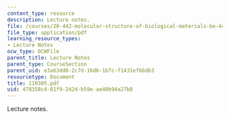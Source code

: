 ```yaml
---
content_type: resource
description: Lecture notes.
file: /courses/20-442-molecular-structure-of-biological-materials-be-442-fall-2005/478358c481f9242db59eaa40b94a27b8_110305.pdf
file_type: application/pdf
learning_resource_types:
- Lecture Notes
ocw_type: OCWFile
parent_title: Lecture Notes
parent_type: CourseSection
parent_uid: e3a63dd0-2c7d-16d6-1b7c-f1431ef66db3
resourcetype: Document
title: 110305.pdf
uid: 478358c4-81f9-242d-b59e-aa40b94a27b8
---
```

Lecture notes.

